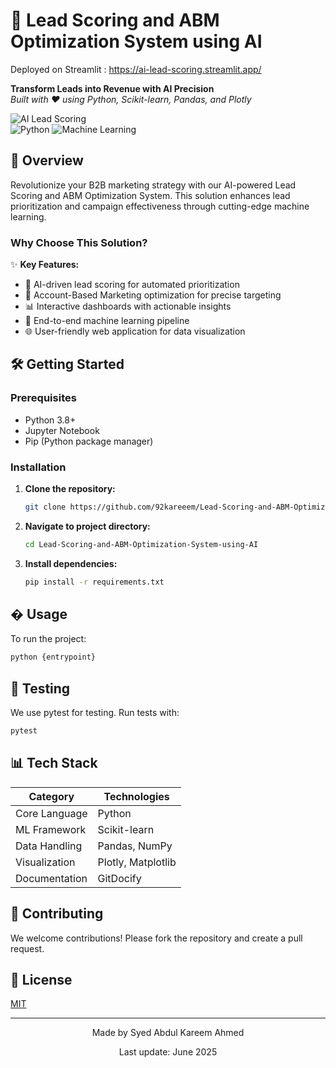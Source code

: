 
# 🚀 Lead Scoring and ABM Optimization System using AI
Deployed on Streamlit : https://ai-lead-scoring.streamlit.app/
   
**Transform Leads into Revenue with AI Precision**  
*Built with ❤️ using Python, Scikit-learn, Pandas, and Plotly*

![AI Lead Scoring](https://img.shields.io/badge/AI-Powered-blue)  
![Python](https://img.shields.io/badge/Python-3.8%2B-green) 
![Machine Learning](https://img.shields.io/badge/ML-Scikit--learn-orange)

## 🌟 Overview

Revolutionize your B2B marketing strategy with our AI-powered Lead Scoring and ABM Optimization System. This solution enhances lead prioritization and campaign effectiveness through cutting-edge machine learning.

### Why Choose This Solution?

✨ **Key Features:**
- 🚀 AI-driven lead scoring for automated prioritization
- 🎯 Account-Based Marketing optimization for precise targeting
- 📊 Interactive dashboards with actionable insights
- 🔄 End-to-end machine learning pipeline
- 🌐 User-friendly web application for data visualization

## 🛠️ Getting Started

### Prerequisites

- Python 3.8+
- Jupyter Notebook
- Pip (Python package manager)

### Installation

1. **Clone the repository:**
   ```bash
   git clone https://github.com/92kareeem/Lead-Scoring-and-ABM-Optimization-System-using-AI

2. **Navigate to project directory:**
   ```bash
   cd Lead-Scoring-and-ABM-Optimization-System-using-AI
   ```

3. **Install dependencies:**
   ```bash
   pip install -r requirements.txt
   ```

## � Usage

To run the project:
```bash
python {entrypoint}
```

## 🧪 Testing

We use pytest for testing. Run tests with:
```bash
pytest
```

## 📊 Tech Stack

<div align="center">
  
| Category       | Technologies                          |
|----------------|---------------------------------------|
| Core Language  | Python                                |
| ML Framework   | Scikit-learn                          |
| Data Handling  | Pandas, NumPy                        |
| Visualization  | Plotly, Matplotlib                   |
| Documentation  | GitDocify                            |

</div>


## 🤝 Contributing

We welcome contributions! Please fork the repository and create a pull request.

## 📄 License

[MIT](https://choosealicense.com/licenses/mit/)

---

<div align="center">
  <p>Made by Syed Abdul Kareem Ahmed</p>
  <p>Last update: June 2025</p>
</div>

